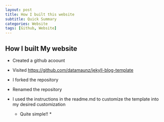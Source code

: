 ```yaml
---
layout: post
title: How I built this website
subtitle: Quick Summary
categories: Website
tags: [Github, Website]
---
```

## How I built My website
- Created a github acoount
- Visited <https://github.com/datamaunz/jekyll-blog-template>
- I forked the repository
- Renamed the repository
- I used the instructions in the readme.md to customize the template into my desired customization

  * Quite simple!! *
